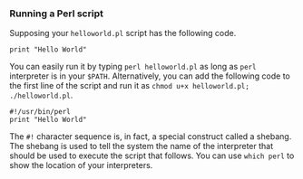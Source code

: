 ### Running a Perl script
Supposing your `helloworld.pl` script has the following code.
```
print "Hello World"
```
You can easily run it by typing `perl helloworld.pl` as long as `perl` interpreter is in your `$PATH`. Alternatively, you can add the following code to the first line of the script and run it as `chmod u+x helloworld.pl; ./helloworld.pl`.
```
#!/usr/bin/perl
print "Hello World"
```
The `#!` character sequence is, in fact, a special construct called a shebang. The shebang is used to tell the system the name of the interpreter that should be used to execute the script that follows. You can use `which perl` to show the location of your interpreters.
